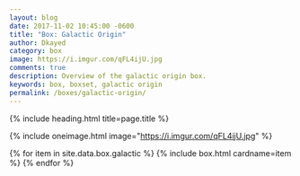 ```yaml
---
layout: blog
date: 2017-11-02 10:45:00 -0600
title: "Box: Galactic Origin"
author: Dkayed
category: box
image: https://i.imgur.com/qFL4ijU.jpg
comments: true
description: Overview of the galactic origin box.
keywords: box, boxset, galactic origin
permalink: /boxes/galactic-origin/
---
```


{% include heading.html title=page.title %}

{% include oneimage.html image="https://i.imgur.com/qFL4ijU.jpg" %}

<div class="row">
    {% for item in site.data.box.galactic %}
        {% include box.html cardname=item %}
    {% endfor %}
</div>